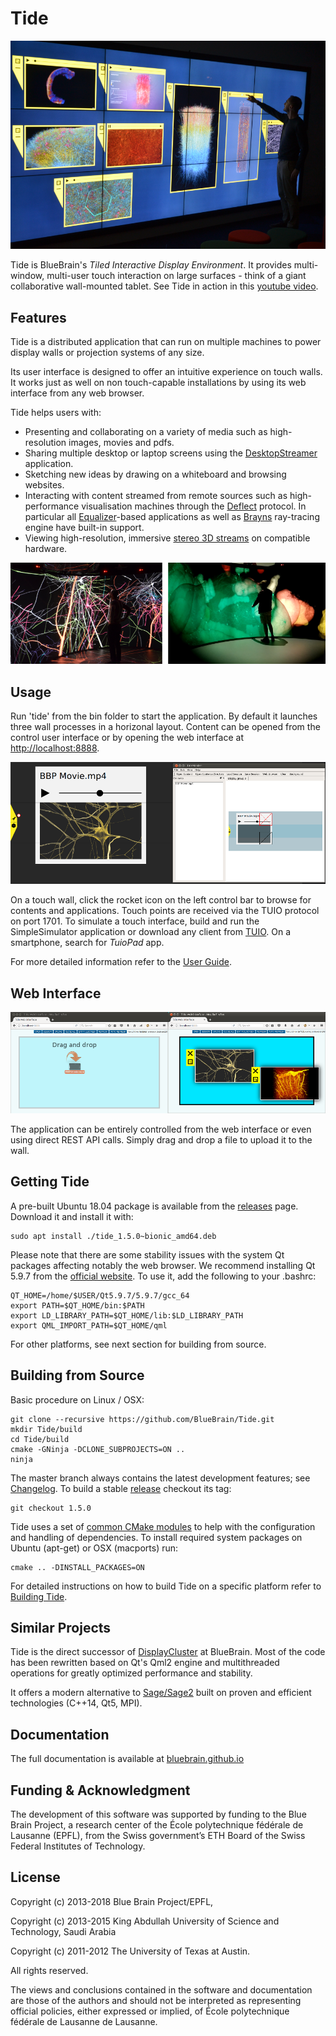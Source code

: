 # Tide

![Display wall running Tide](doc/wall.png)

Tide is BlueBrain's *Tiled Interactive Display Environment*. It provides
multi-window, multi-user touch interaction on large surfaces - think of a giant
collaborative wall-mounted tablet. See Tide in action in this [youtube
video](https://www.youtube.com/watch?v=wATHwvRFGz0).

## Features

Tide is a distributed application that can run on multiple machines to power
display walls or projection systems of any size.

Its user interface is designed to offer an intuitive experience on touch walls.
It works just as well on non touch-capable installations by using its web
interface from any web browser.

Tide helps users with:
* Presenting and collaborating on a variety of media such as high-resolution
  images, movies and pdfs.
* Sharing multiple desktop or laptop screens using the
  [DesktopStreamer](https://github.com/BlueBrain/Deflect/releases) application.
* Sketching new ideas by drawing on a whiteboard and browsing websites.
* Interacting with content streamed from remote sources such as high-performance
  visualisation machines through the
  [Deflect](https://github.com/BlueBrain/Deflect.git) protocol. In particular
  all [Equalizer](https://github.com/Eyescale/Equalizer)-based applications
  as well as [Brayns](https://github.com/BlueBrain/Brayns) ray-tracing engine
  have built-in support.
* Viewing high-resolution, immersive [stereo 3D streams](https://git.io/fpsoQ)
  on compatible hardware.

![Tide displaying immersive 3D data on BlueBrain's OpenDeck](doc/opendeck.png)

## Usage

Run 'tide' from the bin folder to start the application. By default it launches
three wall processes in a horizonal layout. Content can be opened from the
control user interface or by opening the web interface at
[http://localhost:8888](http://localhost:8888).

![Tide master interface](doc/master_interface.png)

On a touch wall, click the rocket icon on the left control bar to browse for
contents and applications. Touch points are received via the TUIO protocol on
port 1701. To simulate a touch interface, build and run the SimpleSimulator
application or download any client from [TUIO](http://www.tuio.org/?software).
On a smartphone, search for *TuioPad* app.

For more detailed information refer to the
[User Guide](http://bluebrain.github.io/Tide-1.5/user_guide.html).

## Web Interface

![Tide web interface](doc/web_interface.png)

The application can be entirely controlled from the web interface or even using
direct REST API calls. Simply drag and drop a file to upload it to the wall.

## Getting Tide

A pre-built Ubuntu 18.04 package is available from the
[releases](https://github.com/BlueBrain/Tide/releases) page.
Download it and install it with:

    sudo apt install ./tide_1.5.0~bionic_amd64.deb

Please note that there are some stability issues with the system Qt packages
affecting notably the web browser. We recommend installing Qt 5.9.7 from the
[official website](https://download.qt.io/archive/qt/5.9/5.9.7/). To use it,
add the following to your .bashrc:

    QT_HOME=/home/$USER/Qt5.9.7/5.9.7/gcc_64
    export PATH=$QT_HOME/bin:$PATH
    export LD_LIBRARY_PATH=$QT_HOME/lib:$LD_LIBRARY_PATH
    export QML_IMPORT_PATH=$QT_HOME/qml

For other platforms, see next section for building from source.

## Building from Source

Basic procedure on Linux / OSX:

    git clone --recursive https://github.com/BlueBrain/Tide.git
    mkdir Tide/build
    cd Tide/build
    cmake -GNinja -DCLONE_SUBPROJECTS=ON ..
    ninja

The master branch always contains the latest development features; see
[Changelog](https://git.io/fpsK1).
To build a stable [release](https://github.com/BlueBrain/Tide/releases)
checkout its tag:

    git checkout 1.5.0

Tide uses a set of [common CMake modules](https://github.com/Eyescale/CMake) to
help with the configuration and handling of dependencies. To install required
system packages on Ubuntu (apt-get) or OSX (macports) run:

    cmake .. -DINSTALL_PACKAGES=ON

For detailed instructions on how to build Tide on a specific platform refer to
[Building Tide](http://bluebrain.github.io/Tide-1.5/building.html).

## Similar Projects

Tide is the direct successor of
[DisplayCluster](https://github.com/TACC/DisplayCluster) at BlueBrain. Most of
the code has been rewritten based on Qt's Qml2 engine and multithreaded
operations for greatly optimized performance and stability.

It offers a modern alternative to [Sage/Sage2](http://sagecommons.org) built on
proven and efficient technologies (C++14, Qt5, MPI).

## Documentation

The full documentation is available at
[bluebrain.github.io](http://bluebrain.github.io/Tide-1.5)

## Funding & Acknowledgment

The development of this software was supported by funding to the Blue Brain Project,
a research center of the École polytechnique fédérale de Lausanne (EPFL), from the
Swiss government’s ETH Board of the Swiss Federal Institutes of Technology.

## License

Copyright (c) 2013-2018 Blue Brain Project/EPFL,

Copyright (c) 2013-2015 King Abdullah University of Science and Technology,
                        Saudi Arabia

Copyright (c) 2011-2012 The University of Texas at Austin.

All rights reserved.

The views and conclusions contained in the software and documentation are those of
the authors and should not be interpreted as representing official policies, either
expressed or implied, of École polytechnique fédérale de Lausanne de Lausanne.
